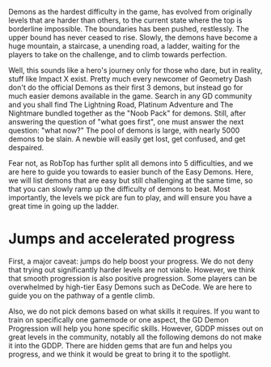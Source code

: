 Demons as the hardest difficulty in the game, has evolved from originally levels that are harder than others, to the current state where the top is borderline impossible. The boundaries has been pushed, restlessly. The upper bound has never ceased to rise. Slowly, the demons have become a huge mountain, a staircase, a unending road, a ladder, waiting for the players to take on the challenge, and to climb towards perfection.

Well, this sounds like a hero's journey only for those who dare, but in reality, stuff like Impact X exist. Pretty much every newcomer of Geometry Dash don't do the official Demons as their first 3 demons, but instead go for much easier demons available in the game. Search in any GD community and you shall find The Lightning Road, Platinum Adventure and The Nightmare bundled together as the "Noob Pack" for demons. Still, after answering the question of "what goes first", one must answer the next question: "what now?" The pool of demons is large, with nearly 5000 demons to be slain. A newbie will easily get lost, get confused, and get despaired.

Fear not, as RobTop has further split all demons into 5 difficulties, and we are here to guide you towards to easier bunch of the Easy Demons. Here, we will list <INSERT NUMBER OF DEMONS HERE> demons that are easy but still challenging at the same time, so that you can slowly ramp up the difficulty of demons to beat. Most importantly, the levels we pick are fun to play, and will ensure you have a great time in going up the ladder.

# Jumps and accelerated progress

First, a major caveat: jumps do help boost your progress. We do not deny that trying out significantly harder levels are not viable. However, we think that smooth progression is also positive progression. Some players can be overwhelmed by high-tier Easy Demons such as DeCode. We are here to guide you on the pathway of a gentle climb.

Also, we do not pick demons based on what skills it requires. If you want to train on specifically one gamemode or one aspect, the GD Demon Progression will help you hone specific skills. However, GDDP misses out on great levels in the community, notably all the following demons do not make it into the GDDP. There are hidden gems that are fun and helps you progress, and we think it would be great to bring it to the spotlight.
